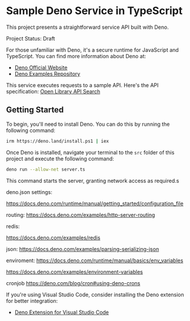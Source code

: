 # Sample Deno Service in TypeScript

This project presents a straightforward service API built with Deno.

Project Status: Draft

For those unfamiliar with Deno, it's a secure runtime for JavaScript and TypeScript. You can find more information about Deno at:

- [Deno Official Website](https://deno.com/)
- [Deno Examples Repository](https://examples.deno.land/)

This service executes requests to a sample API. Here's the API specification: [Open Library API Search](https://openlibrary.org/dev/docs/api/search)

## Getting Started

To begin, you'll need to install Deno. You can do this by running the following command:

```bash
irm https://deno.land/install.ps1 | iex
```

Once Deno is installed, navigate your terminal to the `src` folder of this project and execute the following command:

```bash
deno run --allow-net server.ts
```

This command starts the server, granting network access as required.s

deno.json settings:

https://docs.deno.com/runtime/manual/getting_started/configuration_file

routing:
https://docs.deno.com/examples/http-server-routing

redis:

https://docs.deno.com/examples/redis

json:
https://docs.deno.com/examples/parsing-serializing-json

enviroment:
https://docs.deno.com/runtime/manual/basics/env_variables

https://docs.deno.com/examples/environment-variables


cronjob
https://deno.com/blog/cron#using-deno-crons

If you're using Visual Studio Code, consider installing the Deno extension for better integration:

- [Deno Extension for Visual Studio Code](https://marketplace.visualstudio.com/items?itemName=denoland.vscode-deno)

